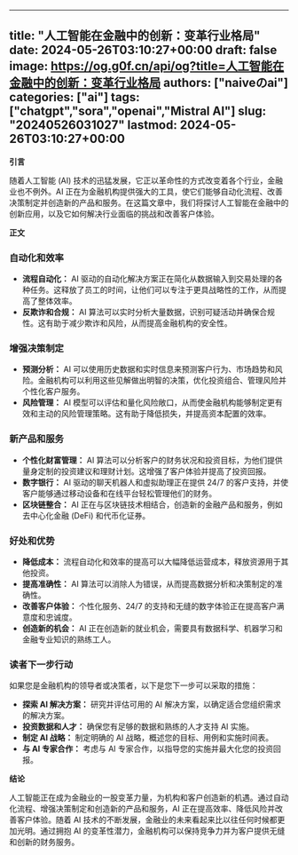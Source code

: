 
---
title: "人工智能在金融中的创新：变革行业格局"
date: 2024-05-26T03:10:27+00:00
draft: false
image: https://og.g0f.cn/api/og?title=人工智能在金融中的创新：变革行业格局
authors: ["naiveのai"]
categories: ["ai"]
tags: ["chatgpt","sora","openai","Mistral AI"]
slug: "20240526031027"
lastmod: 2024-05-26T03:10:27+00:00
---
**引言**

随着人工智能 (AI) 技术的迅猛发展，它正以革命性的方式改变着各个行业，金融业也不例外。AI 正在为金融机构提供强大的工具，使它们能够自动化流程、改善决策制定并创造新的产品和服务。在这篇文章中，我们将探讨人工智能在金融中的创新应用，以及它如何解决行业面临的挑战和改善客户体验。

**正文**

### 自动化和效率

* **流程自动化：** AI 驱动的自动化解决方案正在简化从数据输入到交易处理的各种任务。这释放了员工的时间，让他们可以专注于更具战略性的工作，从而提高了整体效率。
* **反欺诈和合规：** AI 算法可以实时分析大量数据，识别可疑活动并确保合规性。这有助于减少欺诈和风险，从而提高金融机构的安全性。

### 增强决策制定

* **预测分析：** AI 可以使用历史数据和实时信息来预测客户行为、市场趋势和风险。金融机构可以利用这些见解做出明智的决策，优化投资组合、管理风险并个性化客户服务。
* **风险管理：** AI 模型可以评估和量化风险敞口，从而使金融机构能够制定更有效和主动的风险管理策略。这有助于降低损失，并提高资本配置的效率。

### 新产品和服务

* **个性化财富管理：** AI 算法可以分析客户的财务状况和投资目标，为他们提供量身定制的投资建议和理财计划。这增强了客户体验并提高了投资回报。
* **数字银行：** AI 驱动的聊天机器人和虚拟助理正在提供 24/7 的客户支持，并使客户能够通过移动设备和在线平台轻松管理他们的财务。
* **区块链整合：** AI 正在与区块链技术相结合，创造新的金融产品和服务，例如去中心化金融 (DeFi) 和代币化证券。

### 好处和优势

* **降低成本：** 流程自动化和效率的提高可以大幅降低运营成本，释放资源用于其他投资。
* **提高准确性：** AI 算法可以消除人为错误，从而提高数据分析和决策制定的准确性。
* **改善客户体验：** 个性化服务、24/7 的支持和无缝的数字体验正在提高客户满意度和忠诚度。
* **创造新的机会：** AI 正在创造新的就业机会，需要具有数据科学、机器学习和金融专业知识的熟练工人。

### 读者下一步行动

如果您是金融机构的领导者或决策者，以下是您下一步可以采取的措施：

* **探索 AI 解决方案：** 研究并评估可用的 AI 解决方案，以确定适合您组织需求的解决方案。
* **投资数据和人才：** 确保您有足够的数据和熟练的人才支持 AI 实施。
* **制定 AI 战略：** 制定明确的 AI 战略，概述您的目标、用例和实施时间表。
* **与 AI 专家合作：** 考虑与 AI 专家合作，以指导您的实施并最大化您的投资回报。

**结论**

人工智能正在成为金融业的一股变革力量，为机构和客户创造新的机遇。通过自动化流程、增强决策制定和创造新的产品和服务，AI 正在提高效率、降低风险并改善客户体验。随着 AI 技术的不断发展，金融业的未来看起来比以往任何时候都更加光明。通过拥抱 AI 的变革性潜力，金融机构可以保持竞争力并为客户提供无缝和创新的财务服务。